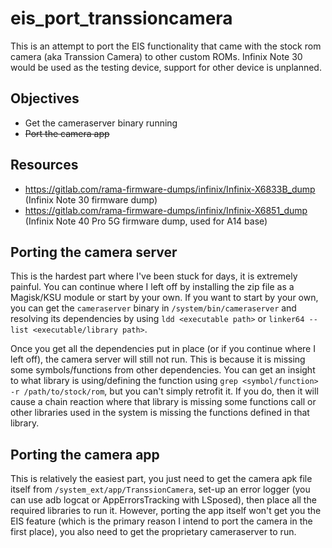 # eis_port_transsioncamera
This is an attempt to port the EIS functionality that came with the stock rom camera (aka Transsion Camera) to other custom ROMs. Infinix Note 30 would be used as the testing device, support for other device is unplanned.

## Objectives
- Get the cameraserver binary running
- ~~Port the camera app~~

## Resources
- https://gitlab.com/rama-firmware-dumps/infinix/Infinix-X6833B_dump (Infinix Note 30 firmware dump)
- https://gitlab.com/rama-firmware-dumps/infinix/Infinix-X6851_dump (Infinix Note 40 Pro 5G firmware dump, used for A14 base)

## Porting the camera server
This is the hardest part where I've been stuck for days, it is extremely painful. You can continue where I left off by installing the zip file as a Magisk/KSU module or start by your own.
If you want to start by your own, you can get the `cameraserver` binary in `/system/bin/cameraserver` and resolving its dependencies by using `ldd <executable path>` or `linker64 --list <executable/library path>`.

Once you get all the dependencies put in place (or if you continue where I left off), the camera server will still not run. This is because it is missing some symbols/functions from other dependencies. You can get an insight to what library is using/defining the function using `grep <symbol/function> -r /path/to/stock/rom`, but you can't simply retrofit it. If you do, then it will cause a chain reaction where that library is missing some functions call or other libraries used in the system is missing the functions defined in that library.

## Porting the camera app
This is relatively the easiest part, you just need to get the camera apk file itself from `/system_ext/app/TranssionCamera`, set-up an error logger (you can use adb logcat or AppErrorsTracking with LSposed), then place all the required libraries to run it.
However, porting the app itself won't get you the EIS feature (which is the primary reason I intend to port the camera in the first place), you also need to get the proprietary cameraserver to run.

